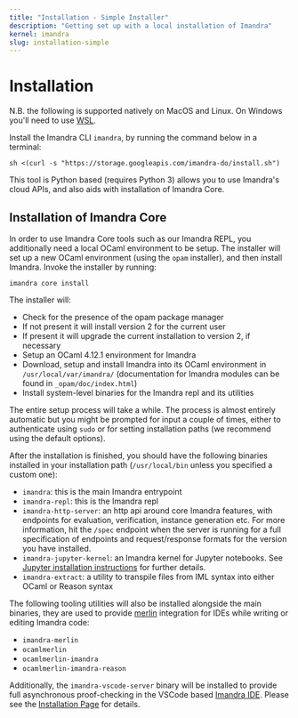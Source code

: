 ```yaml
---
title: "Installation - Simple Installer"
description: "Getting set up with a local installation of Imandra"
kernel: imandra
slug: installation-simple
---
```


# Installation

N.B. the following is supported natively on MacOS and Linux. On Windows you'll need to use [WSL](https://docs.microsoft.com/en-us/windows/wsl/install-win10).

Install the Imandra CLI `imandra`, by running the command below in a terminal:

```sh.copy
sh <(curl -s "https://storage.googleapis.com/imandra-do/install.sh")
```

This tool is Python based (requires Python 3) allows you to use Imandra's cloud APIs, and also aids with installation of Imandra Core.

## Installation of Imandra Core

In order to use Imandra Core tools such as our Imandra REPL, you additionally need a local OCaml environment to be setup. The installer will set up a new OCaml environment (using the `opam` installer), and then install Imandra. Invoke the installer by running:

```sh.copy
imandra core install
```

The installer will:
- Check for the presence of the opam package manager
- If not present it will install version 2 for the current user
- If present it will upgrade the current installation to version 2, if necessary
- Setup an OCaml 4.12.1 environment for Imandra
- Download, setup and install Imandra into its OCaml environment in `/usr/local/var/imandra/` (documentation for Imandra modules can be found in `_opam/doc/index.html`)
- Install system-level binaries for the Imandra repl and its utilities

The entire setup process will take a while. The process is almost entirely automatic but you might be prompted for input a couple of times, either to authenticate using `sudo` or for setting installation paths (we recommend using the default options).

After the installation is finished, you should have the following binaries installed in your installation path (`/usr/local/bin` unless you specified a custom one):
- `imandra`: this is the main Imandra entrypoint
- `imandra-repl`: this is the Imandra repl
- `imandra-http-server`: an http api around core Imandra features, with endpoints for evaluation, verification, instance generation etc. For more information, hit the `/spec` endpoint when the server is running for a full specification of endpoints and request/response formats for the version you have installed.
- `imandra-jupyter-kernel`: an Imandra kernel for Jupyter notebooks. See [Jupyter installation instructions](Installation%20-%20Jupyter.md) for further details.
- `imandra-extract`: a utility to transpile files from IML syntax into either OCaml or Reason syntax

The following tooling utilities will also be installed alongside the main binaries, they are used to provide [merlin](https://github.com/ocaml/merlin) integration for IDEs while writing or editing Imandra code:
- `imandra-merlin`
- `ocamlmerlin`
- `ocamlmerlin-imandra`
- `ocamlmerlin-imandra-reason`

Additionally, the `imandra-vscode-server` binary will be installed to provide full asynchronous proof-checking in the VSCode based [Imandra IDE](https://marketplace.visualstudio.com/items?itemName=aestheticintegration.iml-vscode). Please see the [Installation Page](Installation%20-%20VSCode.md) for details.
